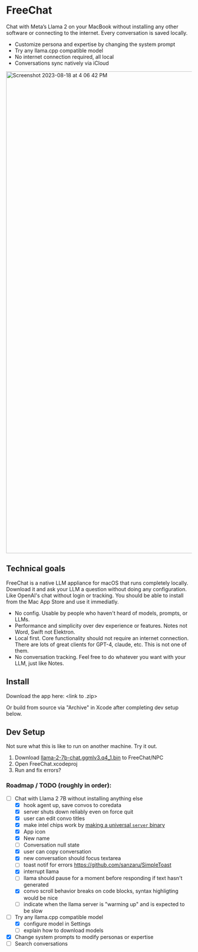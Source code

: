 # FreeChat

Chat with Meta’s Llama 2 on your MacBook without installing any other software or connecting to the internet. Every conversation is saved locally.

- Customize persona and expertise by changing the system prompt
- Try any llama.cpp compatible model
- No internet connection required, all local
- Conversations sync natively via iCloud

<img width="1308" alt="Screenshot 2023-08-18 at 4 06 42 PM" src="https://github.com/npc-pet/FreeChat/assets/282016/32ad0988-a391-40f4-b94a-479a06f9366d">


## Technical goals

FreeChat is a native LLM appliance for macOS that runs completely locally. Download it and ask your LLM a question without doing any configuration. Like OpenAI's chat without login or tracking. You should be able to install from the Mac App Store and use it immediatly.

- No config. Usable by people who haven't heard of models, prompts, or LLMs.
- Performance and simplicity over dev experience or features. Notes not Word, Swift not Elektron.
- Local first. Core functionality should not require an internet connection. There are lots of great clients for GPT-4, claude, etc. This is not one of them.
- No conversation tracking. Feel free to do whatever you want with your LLM, just like Notes.

## Install

Download the app here: <link to .zip>

Or build from source via "Archive" in Xcode after completing dev setup below.

## Dev Setup

Not sure what this is like to run on another machine. Try it out.

1. Download [llama-2-7b-chat.ggmlv3.q4_1.bin](https://huggingface.co/TheBloke/Llama-2-7B-Chat-GGML/tree/main) to FreeChat/NPC
2. Open FreeChat.xcodeproj
3. Run and fix errors?

### Roadmap / TODO (roughly in order):
- [ ] Chat with Llama 2 7B without installing anything else
  - [x] hook agent up, save convos to coredata
  - [x] server shuts down reliably even on force quit
  - [x] user can edit convo titles
  - [x] make intel chips work by [making a universal `server` binary](https://developer.apple.com/documentation/apple-silicon/building-a-universal-macos-binary#Update-the-Architecture-List-of-Custom-Makefiles)
  - [x] App icon
  - [x] New name
  - [ ] Conversation null state
  - [x] user can copy conversation
  - [x] new conversation should focus textarea
  - [ ] toast notif for errors https://github.com/sanzaru/SimpleToast
  - [x] interrupt llama
  - [ ] llama should pause for a moment before responding if text hasn't generated
  - [x] convo scroll behavior breaks on code blocks, syntax highligting would be nice
  - [ ] indicate when the llama server is "warming up" and is expected to be slow

- [ ] Try any llama.cpp compatible model
  - [x] configure model in Settings
  - [ ] explain how to download models
- [x] Change system prompts to modify personas or expertise
- [ ] Search conversations
